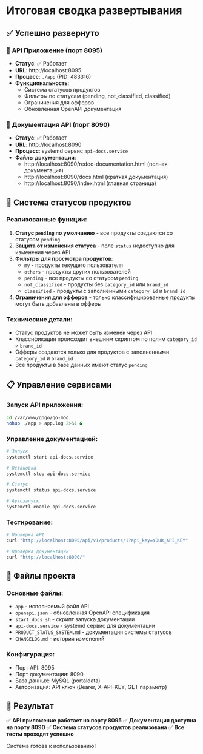 # Итоговая сводка развертывания

## ✅ Успешно развернуто

### 🚀 API Приложение (порт 8095)
- **Статус**: ✅ Работает
- **URL**: http://localhost:8095
- **Процесс**: `./app` (PID: 483316)
- **Функциональность**: 
  - Система статусов продуктов
  - Фильтры по статусам (pending, not_classified, classified)
  - Ограничения для офферов
  - Обновленная OpenAPI документация

### 📖 Документация API (порт 8090)
- **Статус**: ✅ Работает
- **URL**: http://localhost:8090
- **Процесс**: systemd сервис `api-docs.service`
- **Файлы документации**:
  - http://localhost:8090/redoc-documentation.html (полная документация)
  - http://localhost:8090/docs.html (краткая документация)
  - http://localhost:8090/index.html (главная страница)

## 🔧 Система статусов продуктов

### Реализованные функции:
1. **Статус `pending` по умолчанию** - все продукты создаются со статусом `pending`
2. **Защита от изменения статуса** - поле `status` недоступно для изменения через API
3. **Фильтры для просмотра продуктов**:
   - `my` - продукты текущего пользователя
   - `others` - продукты других пользователей
   - `pending` - все продукты со статусом `pending`
   - `not_classified` - продукты без `category_id` или `brand_id`
   - `classified` - продукты с заполненными `category_id` и `brand_id`
4. **Ограничения для офферов** - только классифицированные продукты могут быть добавлены в офферы

### Технические детали:
- Статус продуктов не может быть изменен через API
- Классификация происходит внешним скриптом по полям `category_id` и `brand_id`
- Офферы создаются только для продуктов с заполненными `category_id` и `brand_id`
- Все продукты в базе данных имеют статус `pending`

## 📋 Управление сервисами

### Запуск API приложения:
```bash
cd /var/www/gogo/go-mod
nohup ./app > app.log 2>&1 &
```

### Управление документацией:
```bash
# Запуск
systemctl start api-docs.service

# Остановка
systemctl stop api-docs.service

# Статус
systemctl status api-docs.service

# Автозапуск
systemctl enable api-docs.service
```

### Тестирование:
```bash
# Проверка API
curl "http://localhost:8095/api/v1/products/1?api_key=YOUR_API_KEY"

# Проверка документации
curl "http://localhost:8090/"
```

## 📁 Файлы проекта

### Основные файлы:
- `app` - исполняемый файл API
- `openapi.json` - обновленная OpenAPI спецификация
- `start_docs.sh` - скрипт запуска документации
- `api-docs.service` - systemd сервис для документации
- `PRODUCT_STATUS_SYSTEM.md` - документация системы статусов
- `CHANGELOG.md` - история изменений

### Конфигурация:
- Порт API: 8095
- Порт документации: 8090
- База данных: MySQL (portaldata)
- Авторизация: API ключ (Bearer, X-API-KEY, GET параметр)

## 🎯 Результат

✅ **API приложение работает на порту 8095**
✅ **Документация доступна на порту 8090**
✅ **Система статусов продуктов реализована**
✅ **Все тесты проходят успешно**

Система готова к использованию! 